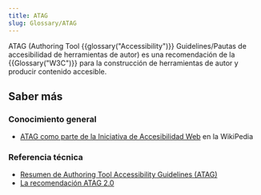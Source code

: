 ```yaml
---
title: ATAG
slug: Glossary/ATAG
---
```


ATAG (Authoring Tool {{glossary("Accessibility")}} Guidelines/Pautas de accesibilidad de herramientas de autor) es una recomendación de la {{Glossary("W3C")}} para la construcción de herramientas de autor y producir contenido accesible.

## Saber más

### Conocimiento general

- [ATAG como parte de la Iniciativa de Accesibilidad Web](http://en.wikipedia.org/wiki/Web_Accessibility_Initiative#Authoring_Tools_Accessibility_Guidelines_.28ATAG.29) en la WikiPedia

### Referencia técnica

- [Resumen de Authoring Tool Accessibility Guidelines (ATAG)](http://www.w3.org/WAI/intro/atag.php)
- [La recomendación ATAG 2.0](http://www.w3.org/TR/ATAG20/)
